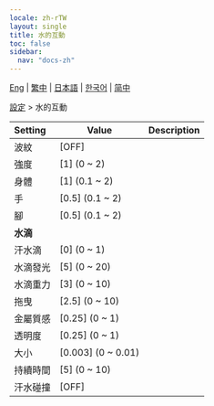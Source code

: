 ```yaml
---
locale: zh-rTW
layout: single
title: 水的互動
toc: false
sidebar:
  nav: "docs-zh"
---
```

[Eng](/dancexr/menu/2025.4/actor/water_interaction) | [繁中](/tw/dancexr/menu/2025.4/actor/water_interaction) | [日本語](/jp/dancexr/menu/2025.4/actor/water_interaction) | [한국어](/kr/dancexr/menu/2025.4/actor/water_interaction) | [简中](/zh/dancexr/menu/2025.4/actor/water_interaction)

[設定](../menu#設定) > 水的互動



| Setting | Value | Description |
| :--- | --- | :--- |
|<nobr>波紋</nobr>| [OFF] | 
|<nobr>強度</nobr>| [1] (0 ~ 2) | 
|<nobr>身體</nobr>| [1] (0.1 ~ 2) | 
|<nobr>手</nobr>| [0.5] (0.1 ~ 2) | 
|<nobr>腳</nobr>| [0.5] (0.1 ~ 2) | 
|<nobr><b>水滴</b></nobr>|| 
|<nobr>汗水滴</nobr>| [0] (0 ~ 1) | 
|<nobr>水滴發光</nobr>| [5] (0 ~ 20) | 
|<nobr>水滴重力</nobr>| [3] (0 ~ 10) | 
|<nobr>拖曳</nobr>| [2.5] (0 ~ 10) | 
|<nobr>金屬質感</nobr>| [0.25] (0 ~ 1) | 
|<nobr>透明度</nobr>| [0.25] (0 ~ 1) | 
|<nobr>大小</nobr>| [0.003] (0 ~ 0.01) | 
|<nobr>持續時間</nobr>| [5] (0 ~ 10) | 
|<nobr>汗水碰撞</nobr>| [OFF] | 
